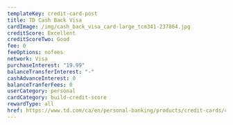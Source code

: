 ```yaml
---
templateKey: credit-card-post
title: TD Cash Back Visa
cardImage: /img/cash_back_visa_card-large_tcm341-237864.jpg
creditScore: Excellent
creditScoreTwo: Good
fee: 0
feeOptions: nofees
network: Visa
purchaseInterest: "19.99"
balanceTransferInterest: "-"
cashAdvanceInterest: 0
balanceTranferFees: 0
userCategory: personal
cardCategory: build-credit-score
rewardType: all
href: https://www.td.com/ca/en/personal-banking/products/credit-cards/cash-back/cash-back-visa-card/
---
```

